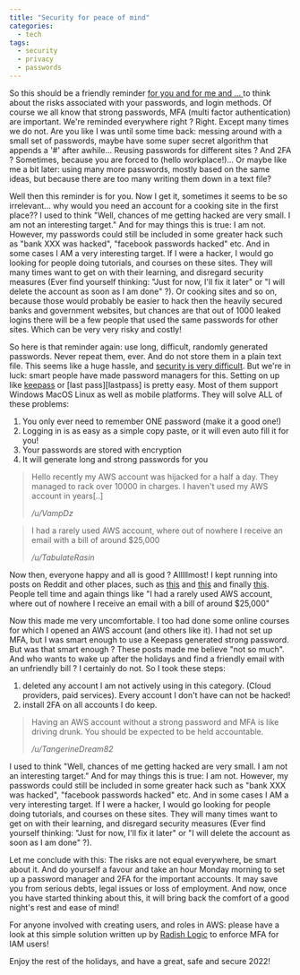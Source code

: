 ```yaml
---
title: "Security for peace of mind"
categories:
  - tech
tags:
  - security
  - privacy
  - passwords
---
```




So this should be a friendly reminder [for you and for me and ... ][mj] to think about the risks associated with your passwords, and login methods. Of course we all know that strong passwords, MFA (multi factor authentication) are important. We're reminded everywhere right ? Right. Except many times we do not. Are you like I was until some time back: messing around with a small set of passwords, maybe have some super secret algorithm that appends a '#' after awhile... Reusing passwords for different sites ? And 2FA ? Sometimes, because you are forced to (hello workplace!)... Or maybe like me a bit later: using many more passwords, mostly based on the same ideas, but because there are too many writing them down in a text file?

Well then this reminder is for you. Now I get it, sometimes it seems to be so irrelevant... why would you need an account for a cooking site in the first place??
I used to think "Well, chances of me getting hacked are very small. I am not an interesting target." And for may things this is true: I am not. However, my passwords could still be included in some greater hack such as "bank XXX was hacked", "facebook passwords hacked" etc. And in some cases I AM a very interesting target. If I were a hacker, I would go looking for people doing tutorials, and courses on these sites. They will many times want to get on with their learning, and disregard security measures (Ever find yourself thinking: "Just for now, I'll fix it later" or "I will delete the account as soon as I am done" ?). Or cooking sites and so on, because those would probably be easier to hack then the heavily secured banks and government websites, but chances are that out of 1000 leaked logins there will be a few people that used the same passwords for other sites. Which can be very very risky and costly!

So here is that reminder again: use long, difficult, randomly generated passwords. Never repeat them, ever. And do not store them in a plain text file. This seems like a huge hassle, and [security is very difficult][difficult]. But we're in luck: smart people have made password managers for this. Setting on up like [keepass][keepass] or [last pass][lastpass] is pretty easy. Most of them support Windows MacOS Linux as well as mobile platforms. They will solve ALL of these problems:
1. You only ever need to remember ONE password (make it a good one!)
2. Logging in is as easy as a simple copy paste, or it will even auto fill it for you!
3. Your passwords are stored with encryption
3. It will generate long and strong passwords for you

> Hello recently my AWS account was hijacked for a half a day. They managed to rack over 10000 in charges. I haven't used my AWS account in years[..]
>
> <cite>/u/VampDz<cite>

> I had a rarely used AWS account, where out of nowhere I receive an email with a bill of around $25,000
>
> <cite>/u/TabulateRasin<cite>

Now then, everyone happy and all is good ? Alllllmost!
I kept running into posts on Reddit and other places, such as [this][lost] and [this][also-lost] and finally [this][last-post]. People tell time and again things like "I had a rarely used AWS account, where out of nowhere I receive an email with a bill of around $25,000"

Now this made me very uncomfortable. I too had done some online courses for which I opened an AWS account (and others like it). I had not set up MFA, but I was smart enough to use a Keepass generated strong password. But was that smart enough ? These posts made me believe "not so much". And who wants to wake up after the holidays and find a friendly email with an unfriendly bill ? I certainly do not. So I took these steps:

1. deleted any account I am not actively using in this category. (Cloud providers, paid services). Every account I don't have can not be hacked!
2. install 2FA on all accounts I do keep.

> Having an AWS account without a strong password and MFA is like driving drunk. You should be expected to be held accountable.
>
> <cite>/u/TangerineDream82<cite>

I used to think "Well, chances of me getting hacked are very small. I am not an interesting target." And for may things this is true: I am not. However, my passwords could still be included in some greater hack such as "bank XXX was hacked", "facebook passwords hacked" etc. And in some cases I AM a very interesting target. If I were a hacker, I would go looking for people doing tutorials, and courses on these sites. They will many times want to get on with their learning, and disregard security measures (Ever find yourself thinking: "Just for now, I'll fix it later" or "I will delete the account as soon as I am done" ?).

Let me conclude with this: The risks are not equal everywhere, be smart about it. And do yourself a favour and take an hour Monday morning to set up a password manager and 2FA for the important accounts. It may save you from serious debts, legal issues or loss of employment. And now, once you have started thinking about this, it will bring back the comfort of a good night's rest and ease of mind!

For anyone involved with creating users, and roles in AWS: please have a look at this simple solution written up by [Radish Logic][radish] to enforce MFA for IAM users!

Enjoy the rest of the holidays, and have a great, safe and secure 2022!

[mj]: https://youtu.be/BWf-eARnf6U?t=172
[difficult]: https://www.youtube.com/watch?v=HBTW5Ru_Itk
[last-pass]: https://www.lastpass.com/
[keepass]: https://keepass.info/
[lost]: https://www.reddit.com/r/aws/comments/ro670s/i_woke_up_to_a_bill_of_2557536_usd/?utm_source=share&utm_medium=web2x&context=3
[also-lost]:   https://www.reddit.com/r/aws/comments/rhte00/aws_account_hacked_aws_wants_me_to_pay_bill/?utm_source=share&utm_medium=web2x&context=3
[last-post]: https://www.reddit.com/r/aws/comments/rocp33/mods_can_we_get_a_sticky_post_telling_anyone_that/?utm_source=share&utm_medium=web2x&context=3
[radish]: https://www.radishlogic.com/aws/require-multi-factor-authentication-mfa-for-iam-user-in-aws/
